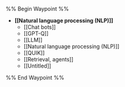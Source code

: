 %% Begin Waypoint %%
- **[[Natural language processing (NLP)]]**
	- [[Chat bots]]
	- [[GPT-Q]]
	- [[LLM]]
	- [[Natural language processing (NLP)]]
	- [[QUIK]]
	- [[Retrieval, agents]]
	- [[Untitled]]

%% End Waypoint %%